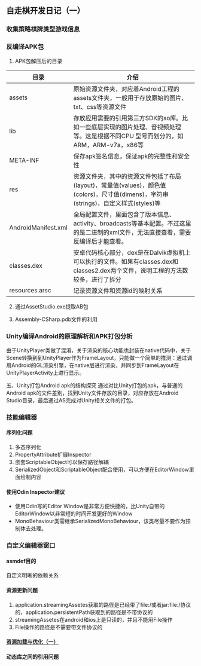 ## 自走棋开发日记（一）

### 收集策略棋牌类型游戏信息



### 反编译APK包
1. APK包解压后的目录

| 目录 | 介绍 |
| ----- | ---- |
| assets    | 原始资源文件夹，对应着Android工程的assets文件夹，一般用于存放原始的图片、txt、css等资源文件  |
|lib | 存放应用需要的引用第三方SDK的so库。比如一些底层实现的图片处理、音视频处理等。这是根据不同CPU 型号而划分的，如 ARM，ARM-v7a，x86等 |
|META-INF | 保存apk签名信息，保证apk的完整性和安全性 |
|res |资源文件夹，其中的资源文件包括了布局(layout)，常量值(values)，颜色值(colors)，尺寸值(dimens)，字符串(strings)，自定义样式(styles)等 |
| AndroidManifest.xml | 全局配置文件，里面包含了版本信息、activity、broadcasts等基本配置。不过这里的是二进制的xml文件，无法直接查看，需要反编译后才能查看。 |
| classes.dex| 安卓代码核心部分，dex是在Dalvik虚拟机上可以执行的文件。如果有classes.dex和classes2.dex两个文件，说明工程的方法数较多，进行了拆分|
| resources.arsc| 记录资源文件和资源id的映射关系|

2. 通过AssetStudio.exe提取AB包

3. Assembly-CSharp.pdb文件的利用


### Unity编译Android的原理解析和APK打包分析

由于UnityPlayer类做了混淆，关于渲染的核心功能也封装在native代码中，关于Scene转换到到UnityPlayer作为FrameLayout，只能做一个简单的推测：通过调用Android的GL渲染引擎，在native层进行渲染，并同步到FrameLayout在UnityPlayerActivity上进行显示。

五、Unity打包Android apk的结构探究
通过对比Unity打包的apk，与普通的Android apk的文件差别，找到Unity文件存放的目录，对应存放在Android Studio目录，最后通过AS完成对Unity相关文件的打包。


### 技能编辑器
#### 序列化问题
1. 多态序列化
2. PropertyAttribute扩展Inspector
3. 嵌套ScriptableObject可以保存路径解耦
4. SerializedObject和ScriptableObject配合使用，可以方便在EditorWindow里面绘制内容

#### 使用Odin Inspector建议
- 使用Odin写的Editor Window是非常方便快捷的，比Unity自带的EditorWindow以非常短的时间开发更好的Window
- MonoBehaviour类需继承SerializedMonoBehaviour，该类尽量不要作为预制体去处理。


### 自定义编辑器窗口
#### asmdef目的
自定义明晰的依赖关系

#### 资源更新问题
1. application.streamingAssetes获取的路径是已经带了file:/或者jar:file:/协议的，application.persistentPath获取到的路径是不带协议的
2. streamingAssetes在android和ios上是只读的，并且不能用File操作
3. File操作的路径是不需要带文件协议的

#### [资源加载与优化（一）](https://blog.csdn.net/smile_Ho/article/details/107288409)


#### 动态库之间的引用问题

